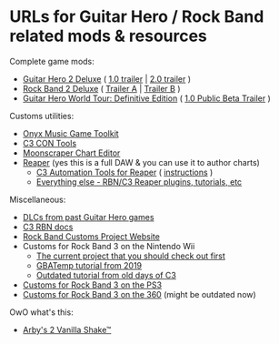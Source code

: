 # URLs for Guitar Hero / Rock Band related mods & resources

Complete game mods:
- [Guitar Hero 2 Deluxe](https://gh2-deluxe.neocities.org) ( [1.0 trailer](https://www.youtube.com/watch?v=iQTEmyWXvKA) | [2.0 trailer](https://www.youtube.com/watch?v=jWCUA6ekpL0) )
- [Rock Band 2 Deluxe](https://rb2-deluxe.neocities.org/) ( [Trailer A](https://www.youtube.com/watch?v=r75fvtEyZKI) | [Trailer B](https://www.youtube.com/watch?v=3uJfce3MoGs) )
- [Guitar Hero World Tour: Definitive Edition](https://ghwt.de) ( [1.0 Public Beta Trailer](https://www.youtube.com/watch?v=r75fvtEyZKI) )

Customs utilities:
- [Onyx Music Game Toolkit](https://github.com/mtolly/onyxite-customs)
- [C3 CON Tools](https://drive.google.com/file/d/1R4NaC6f0pcATiZogARl_4sWtoG7LLifo/view)
- [Moonscraper Chart Editor](https://github.com/FireFox2000000/Moonscraper-Chart-Editor)
- [Reaper](https://www.reaper.fm/download.php) (yes this is a full DAW & you can use it to author charts)
  - [C3 Automation Tools for Reaper](https://github.com/abefacciazzi/CAT/releases/) ( [instructions](https://rhythmgamingworld.com/forums/topic/c3-automation-tools-2/) )
  - [Everything else - RBN/C3 Reaper plugins, tutorials, etc](https://rhythmgamingworld.com/forums/topic/list-of-all-authoring-stuff-reaper-magma-tutorials-etc/)

Miscellaneous:
- [DLCs from past Guitar Hero games](https://www.youtube.com/watch?v=dJGubv1gqMk)
- [C3 RBN docs](http://docs.c3universe.com/rbndocs/)
- [Rock Band Customs Project Website](https://rock-band-customs.gitlab.io)
- Customs for Rock Band 3 on the Nintendo Wii
  - [The current project that you should check out first](https://gitlab.com/rock-band-customs/wii-vwii-dolphin)
  - [GBATemp tutorial from 2019](https://gbatemp.net/threads/a-guide-to-creating-rock-band-3-custom-songs.534832/)
  - [Outdated tutorial from old days of C3](https://rhythmgamingworld.com/forums/topic/how-to-playing-customs-on-wii/)
- [Customs for Rock Band 3 on the PS3](https://gitlab.com/rock-band-customs/playstation/-/wikis/home)
- [Customs for Rock Band 3 on the 360](https://rhythmgamingworld.com/forums/topic/how-to-playing-customs-on-360/) (might be outdated now)

OwO what's this:
- [Arby's 2 Vanilla Shake™](https://bit.ly/arbystwovanilla)

